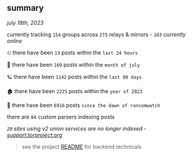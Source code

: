 
## summary
_july 18th, 2023_

currently tracking `154` groups across `275` relays & mirrors - _`103` currently online_

⏲ there have been `13` posts within the `last 24 hours`

🦈 there have been `169` posts within the `month of july`

🪐 there have been `1142` posts within the `last 90 days`

🏚 there have been `2225` posts within the `year of 2023`

🦕 there have been `6916` posts `since the dawn of ransomwatch`

there are `84` custom parsers indexing posts

_`20` sites using v2 onion services are no longer indexed - [support.torproject.org](https://support.torproject.org/onionservices/v2-deprecation/)_

> see the project [README](https://github.com/joshhighet/ransomwatch#ransomwatch--) for backend technicals
